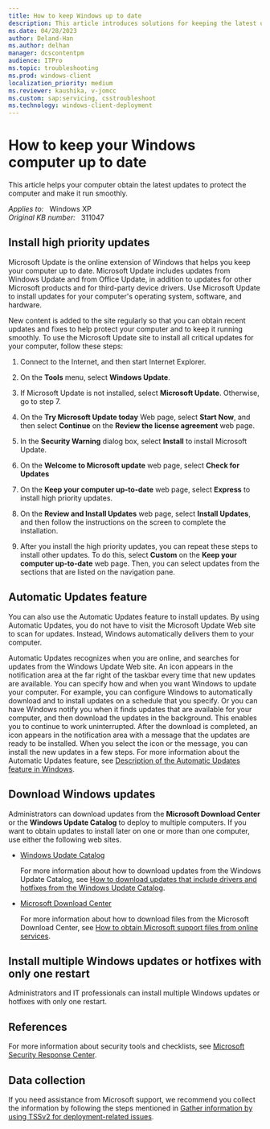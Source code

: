 ```yaml
---
title: How to keep Windows up to date
description: This article introduces solutions for keeping the latest updates on Windows computers.
ms.date: 04/28/2023
author: Deland-Han
ms.author: delhan
manager: dcscontentpm
audience: ITPro
ms.topic: troubleshooting
ms.prod: windows-client
localization_priority: medium
ms.reviewer: kaushika, v-jomcc
ms.custom: sap:servicing, csstroubleshoot
ms.technology: windows-client-deployment
---
```

# How to keep your Windows computer up to date

This article helps your computer obtain the latest updates to protect the computer and make it run smoothly.

_Applies to:_ &nbsp; Windows XP  
_Original KB number:_ &nbsp; 311047

## Install high priority updates

Microsoft Update is the online extension of Windows that helps you keep your computer up to date. Microsoft Update includes updates from Windows Update and from Office Update, in addition to updates for other Microsoft products and for third-party device drivers. Use Microsoft Update to install updates for your computer's operating system, software, and hardware.

New content is added to the site regularly so that you can obtain recent updates and fixes to help protect your computer and to keep it running smoothly. To use the Microsoft Update site to install all critical updates for your computer, follow these steps:

1. Connect to the Internet, and then start Internet Explorer.
2. On the **Tools** menu, select **Windows Update**.
3. If Microsoft Update is not installed, select **Microsoft Update**. Otherwise, go to step 7.
4. On the **Try Microsoft Update today** Web page, select **Start Now**, and then select **Continue** on the **Review the license agreement** web page.
5. In the **Security Warning** dialog box, select **Install** to install Microsoft Update.

6. On the **Welcome to Microsoft update** web page, select **Check for Updates**
7. On the **Keep your computer up-to-date** web page, select **Express** to install high priority updates.

8. On the **Review and Install Updates** web page, select **Install Updates**, and then follow the instructions on the screen to complete the installation.

9. After you install the high priority updates, you can repeat these steps to install other updates. To do this, select **Custom** on the **Keep your computer up-to-date** web page. Then, you can select updates from the sections that are listed on the navigation pane.

## Automatic Updates feature

You can also use the Automatic Updates feature to install updates. By using Automatic Updates, you do not have to visit the Microsoft Update Web site to scan for updates. Instead, Windows automatically delivers them to your computer.

Automatic Updates recognizes when you are online, and searches for updates from the Windows Update Web site. An icon appears in the notification area at the far right of the taskbar every time that new updates are available. You can specify how and when you want Windows to update your computer. For example, you can configure Windows to automatically download and to install updates on a schedule that you specify. Or you can have Windows notify you when it finds updates that are available for your computer, and then download the updates in the background. This enables you to continue to work uninterrupted. After the download is completed, an icon appears in the notification area with a message that the updates are ready to be installed. When you select the icon or the message, you can install the new updates in a few steps. For more information about the Automatic Updates feature, see [Description of the Automatic Updates feature in Windows](https://support.microsoft.com/help/294871).

## Download Windows updates

Administrators can download updates from the **Microsoft Download Center** or the **Windows Update Catalog** to deploy to multiple computers. If you want to obtain updates to install later on one or more than one computer, use either the following web sites.

- [Windows Update Catalog](https://www.catalog.update.microsoft.com/home.aspx)

  For more information about how to download updates from the Windows Update Catalog, see [How to download updates that include drivers and hotfixes from the Windows Update Catalog](https://support.microsoft.com/help/323166).

- [Microsoft Download Center](https://www.microsoft.com/download/search.aspx)

  For more information about how to download files from the Microsoft Download Center, see [How to obtain Microsoft support files from online services](https://support.microsoft.com/help/119591).

## Install multiple Windows updates or hotfixes with only one restart

Administrators and IT professionals can install multiple Windows updates or hotfixes with only one restart.

## References

For more information about security tools and checklists, see [Microsoft Security Response Center](https://www.microsoft.com/msrc?rtc=1).

## Data collection

If you need assistance from Microsoft support, we recommend you collect the information by following the steps mentioned in [Gather information by using TSSv2 for deployment-related issues](../windows-troubleshooters/gather-information-using-tssv2-deployment.md).
